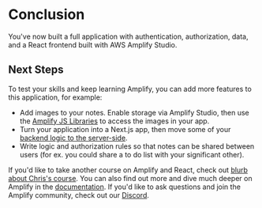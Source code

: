# Conclusion

You've now built a full application with authentication, authorization, data, and a React frontend built with AWS Amplify Studio.
## Next Steps

To test your skills and keep learning Amplify, you can add more features to this application, for example:
- Add images to your notes. Enable storage via Amplify Studio, then use the [Amplify JS Libraries](https://docs.amplify.aws/lib/storage/getting-started/q/platform/js/) to access the images in your app.
- Turn your application into a Next.js app, then move some of your [backend logic to the server-side](https://docs.amplify.aws/lib/ssr/q/platform/js/).
- Write logic and authorization rules so that notes can be shared between users (for ex. you could share a to do list with your significant other).

If you'd like to take another course on Amplify and React, check out [blurb about Chris's course](). You can also find out more and dive much deeper on Amplify in the [documentation](https://docs.amplify.aws/). If you'd like to ask questions and join the Amplify community, check out our [Discord](https://discord.gg/amplify).

